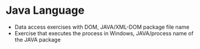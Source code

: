 # Java Language
- Data access exercises with DOM, JAVA/XML-DOM package file name
- Exercise that executes the process in Windows, JAVA/process name of the JAVA package
